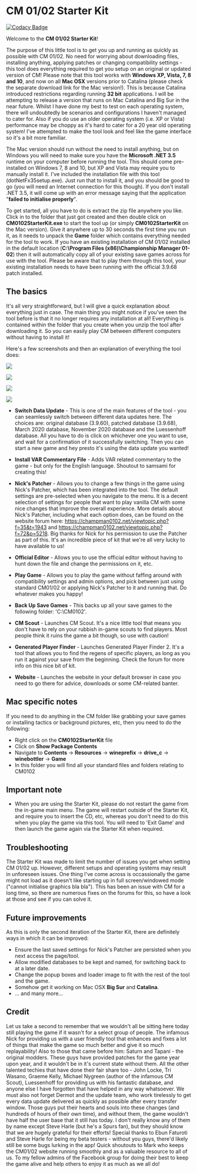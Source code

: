 # CM 01/02 Starter Kit

[![Codacy Badge](https://app.codacy.com/project/badge/Grade/02ba97d5f1664fe4af4accab27cd770f)](https://www.codacy.com/gh/JonBetts/CM0102-Starter-Kit/dashboard?utm_source=github.com&amp;utm_medium=referral&amp;utm_content=JonBetts/CM0102-Starter-Kit&amp;utm_campaign=Badge_Grade)

Welcome to the **CM 01/02 Starter Kit**!

The purpose of this little tool is to get you up and running as quickly as possible with CM 01/02. No need for worrying about downloading files, installing anything, applying patches or changing compatibility settings - this tool does everything required to get you setup on an original or updated version of CM!
Please note that this tool works with **Windows XP, Vista, 7, 8 and 10**, and now on all **Mac OSX** versions prior to Catalina (please check the separate download link for the Mac version!). This is because Catalina introduced restrictions regarding running **32 bit** applications. I will be attempting to release a version that runs on Mac Catalina and Big Sur in the near future. Whilst I have done my best to test on each operating system, there will undoubtedly be scenarios and configurations I haven't managed to cater for. Also if you do use an older operating system
(i.e. XP or Vista) performance may be choppy as it's hard to cater for a 20 year old operating system! I've attempted to make the tool look and feel like the game interface so it's a bit more familiar.

The Mac version should run without the need to install anything, but on Windows you will need to make sure you have the **Microsoft .NET 3.5** runtime on your computer before running the tool. This should come pre-installed on Windows 7, 8 and 10, but XP and Vista may require you to manually install it. I've included the installation file with this tool (dotNetFx35setup.exe). Just run that to install it, and you should be good to go (you will need an Internet connection for this though). If you don't install .NET 3.5, it will come up with an error message saying that the application "**failed to initialise properly**".

To get started, all you have to do is extract the zip file anywhere you like. Click in to the folder that just got created and then double click on **CM0102StarterKit.exe** to start the tool up (or simply **CM0102StarterKit** on the Mac version). Give it anywhere up to 30 seconds the first time you run it, as it needs to unpack the **Game** folder which contains everything needed for the tool to work. If you have an existing installation of CM 01/02 installed in the default location (**C:\Program Files (x86)\Championship Manager 01-02**) then it will automatically copy all of your existing save games across for use with the tool. Please be aware that to play them through this tool, your existing installation needs to have been running with the official 3.9.68 patch installed.

## The basics

It's all very straightforward, but I will give a quick explanation about everything just in case. The main thing you might notice if you've seen the tool before is that it no longer requires any installation at all! Everything is contained within the folder that you create when you unzip the tool after downloading it. So you can easily play CM between different computers without having to install it!

Here's a few screenshots and then an explanation of everything the tool does:

<p align="left"><img src="https://i.ibb.co/DGMVgMX/MainMenu.png"/></p>

<p align="left"><img src="https://i.ibb.co/28Zw20G/Nick-Patcher-Menu.png"/></p>

<p align="left"><img src="https://i.ibb.co/FVCHRmZ/Version-Menu.png"/></p>

<p align="left"><img src="https://i.ibb.co/rmPXHB1/Play-Menu.png"/></p>

-   **Switch Data Update** - This is one of the main features of the tool - you can seamlessly switch between different data updates here. The choices are: original database (3.9.60), patched database (3.9.68), March 2020 database, November 2020 database and the Luessenhoff database.
All you have to do is click on whichever one you want to use, and wait for a confirmation of it successfully switching. Then you can start a new game and hey presto it's using the data update you wanted!

-   **Install VAR Commentary File** - Adds VAR related commentary to the game - but only for the English language. Shoutout to samsami for creating this!

-   **Nick's Patcher** - Allows you to change a few things in the game using Nick's Patcher, which has been integrated into the tool. The default settings are pre-selected when you navigate to the menu. It is a decent selection of settings for people that want to play vanilla CM with some nice changes that improve the overall experience.
More details about Nick's Patcher, including what each option does, can be found on the website forum here: https://champman0102.net/viewtopic.php?f=35&t=1943 and https://champman0102.net/viewtopic.php?f=72&p=5218.
Big thanks for Nick for his permission to use the Patcher as part of this. It's an incredible piece of kit that we're all very lucky to have available to us!

-   **Official Editor** - Allows you to use the official editor without having to hunt down the file and change the permissions on it, etc.

-   **Play Game** - Allows you to play the game without faffing around with compatibility settings and admin options, and pick between just using standard CM01/02 or applying Nick's Patcher to it and running that. Do whatever makes you happy!

-   **Back Up Save Games** - This backs up all your save games to the following folder: 'C:\CM0102'.

-   **CM Scout** - Launches CM Scout. It's a nice little tool that means you don't have to rely on your rubbish in-game scouts to find players. Most people think it ruins the game a bit though, so use with caution!

-   **Generated Player Finder** - Launches Generated Player Finder 2. It's a tool that allows you to find the regens of specific players, as long as you run it against your save from the beginning. Check the forum for more info on this nice bit of kit.

-   **Website** - Launches the website in your default browser in case you need to go there for advice, downloads or some CM-related banter.

## Mac specific notes

If you need to do anything in the CM folder like grabbing your save games or installing tactics or background pictures, etc, then you need to do the following:
-   Right click on the **CM0102StarterKit** file
-   Click on **Show Package Contents**
-   Navigate to **Contents** -> **Resources** -> **wineprefix** -> **drive_c** -> **winebottler** -> **Game**
-   In this folder you will find all your standard files and folders relating to CM0102


## Important note

-   When you are using the Starter Kit, please do not restart the game from the in-game main menu. The game will restart outside of the Starter Kit, and require you to insert the CD, etc, whereas you don't need to do this when you play the game via this tool. You will need to 'Exit Game' and then launch the game again via the Starter Kit when required.

## Troubleshooting

The Starter Kit was made to limit the number of issues you get when setting CM 01/02 up. However, different setups and operating systems may result in unforeseen issues. One thing I've come across is occassionally the game might not load as it doesn't like starting up in full screen/windowed mode ("cannot initialise graphics bla bla"). This has been an issue with CM for a long time, so there are numerous fixes on the forums for this, so have a look at those and see if you can solve it.

## Future improvements

As this is only the second iteration of the Starter Kit, there are definitely ways in which it can be improved:

-   Ensure the last saved settings for Nick's Patcher are persisted when you next access the page/tool.
-   Allow modified databases to be kept and named, for switching back to at a later date.
-   Change the popup boxes and loader image to fit with the rest of the tool and the game.
-   Somehow get it working on Mac OSX **Big Sur** and **Catalina**.
-   ... and many more...

## Credit

Let us take a second to remember that we wouldn't all be sitting here today still playing the game if it wasn't for a select group of people.
The infamous Nick for providing us with a user friendly tool that enhances and fixes a lot of things that make the game so much better and give it so much replayability! Also to those that came before him: Saturn and Tapani - the original modders. These guys have provided patches for the game year upon year, and it wouldn't be in it's current state without them.
All the other talented techies that have done their fair share too - John Locke, Tri Wasano, Graeme Kelly, Michael Nygreen (author of the infamous CM Scout), Luessenhoff for providing us with his fantastic database, and anyone else I have forgotten that have helped in any way whatsoever.
We must also not forget Dermot and the update team, who work tirelessly to get every data update delivered as quickly as possible after every transfer window.
Those guys put their hearts and souls into these changes (and hundreds of hours of their own time), and without them, the game wouldn't have half the user base that it still has today. I don't really know any of them by name except Steve Harle (but he's a Spurs fan), but they should know that we are hugely grateful for their efforts!
Special thanks to Ebun Faturoti and Steve Harle for being my beta testers - without you guys, there'd likely still be some bugs lurking in the app!
Quick shoutouts to Mark who keeps the CM01/02 website running smoothly and as a valuable resource to all of us. To my fellow admins of the Facebook group for doing their best to keep the game alive and help others to enjoy it as much as we all do!
